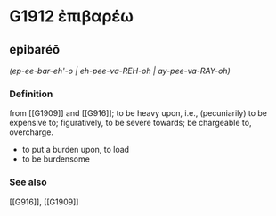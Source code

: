 # G1912 ἐπιβαρέω

## epibaréō

_(ep-ee-bar-eh'-o | eh-pee-va-REH-oh | ay-pee-va-RAY-oh)_

### Definition

from [[G1909]] and [[G916]]; to be heavy upon, i.e., (pecuniarily) to be expensive to; figuratively, to be severe towards; be chargeable to, overcharge.

- to put a burden upon, to load
- to be burdensome

### See also

[[G916]], [[G1909]]

